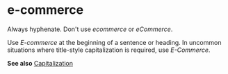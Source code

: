 # e-commerce

Always hyphenate. Don't use *ecommerce* or *eCommerce*.

Use *E-commerce* at the beginning of a sentence or heading. In uncommon situations where title-style capitalization is required, use *E-Commerce*.

**See also** [Capitalization](../../capitalization.md)
